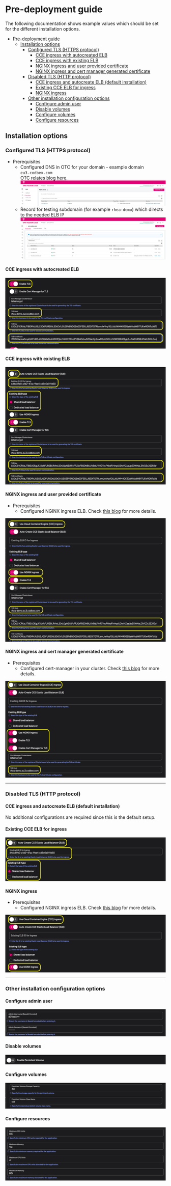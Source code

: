 # Pre-deployment guide

The following documentation shows example values which should be set for the different installation options.

<!-- TOC -->
* [Pre-deployment guide](#pre-deployment-guide)
  * [Installation options](#installation-options)
    * [Configured TLS (HTTPS protocol)](#configured-tls-https-protocol)
      * [CCE ingress with autocreated ELB](#cce-ingress-with-autocreated-elb)
      * [CCE ingress with existing ELB](#cce-ingress-with-existing-elb)
      * [NGINX ingress and user provided certificate](#nginx-ingress-and-user-provided-certificate)
      * [NGINX ingress and cert manager generated certificate](#nginx-ingress-and-cert-manager-generated-certificate)
    * [Disabled TLS (HTTP protocol)](#disabled-tls-http-protocol)
      * [CCE ingress and autocreate ELB (default installation)](#cce-ingress-and-autocreate-elb-default-installation)
      * [Existing CCE ELB for ingress](#existing-cce-elb-for-ingress)
      * [NGINX ingress](#nginx-ingress)
    * [Other installation configuration options](#other-installation-configuration-options)
      * [Configure admin user](#configure-admin-user)
      * [Disable volumes](#disable-volumes)
      * [Configure volumes](#configure-volumes)
      * [Configure resources](#configure-resources)
<!-- TOC -->

## Installation options

### Configured TLS (HTTPS protocol)

- Prerequisites
    - Configured DNS in OTC for your domain - example domain `eu3.codbex.com`<br>
      OTC relates blog [here](https://community.open-telekom-cloud.com/community?id=community_blog&sys_id=38d6b3cf1324d050d15a246ea6744153).
      ![dns-example.png](images/dns-example.png)
    - Record for testing subdomain (for example `rhea-demo`) which directs to the needed ELB IP
      ![dns-subdomain.png](images/dns-subdomain.png)

#### CCE ingress with autocreated ELB
![tls-otc-autocreate-elb.png](images/tls-otc-autocreate-elb.png)

#### CCE ingress with existing ELB
![tls-cce-existing-elb.png](images/tls-cce-existing-elb.png)

#### NGINX ingress and user provided certificate
- Prerequisites
  - Configured NGINX ingress ELB. Check [this blog](https://community.open-telekom-cloud.com/community?id=community_blog&sys_id=08f3fb40132c0190d15ac969a674412b#:~:text=own%20nginx%20ingress-,controller,-It%20is%20very) for more details.

![tls-nginx-elb-user-cert.png](images/tls-nginx-elb-user-cert.png)

#### NGINX ingress and cert manager generated certificate
- Prerequisites
  - Configured cert-manager in your cluster. Check [this blog](https://community.open-telekom-cloud.com/community?id=community_blog&sys_id=fd976f1713529150d15a246ea67441e0) for more details.

![tls-nginx-cert-manage.png](images/tls-nginx-cert-manage.png)

---

### Disabled TLS (HTTP protocol)

#### CCE ingress and autocreate ELB (default installation)
No additional configurations are required since this is the default setup.

#### Existing CCE ELB for ingress
![no-tls-cce-existing-elb.png](images/no-tls-cce-existing-elb.png)

#### NGINX ingress
- Prerequisites
  - Configured NGINX ingress ELB. Check [this blog](https://community.open-telekom-cloud.com/community?id=community_blog&sys_id=08f3fb40132c0190d15ac969a674412b#:~:text=own%20nginx%20ingress-,controller,-It%20is%20very) for more details.

![no-tls-nginx-ingress.png](images/no-tls-nginx-ingress.png)

---

### Other installation configuration options

#### Configure admin user
![configured-user.png](images/configured-user.png)

#### Disable volumes
![disabled-volume.png](images/disabled-volume.png)

#### Configure volumes
![configured-volume.png](images/configured-volume.png)

#### Configure resources
![configured-resources.png](images/configured-resources.png)
